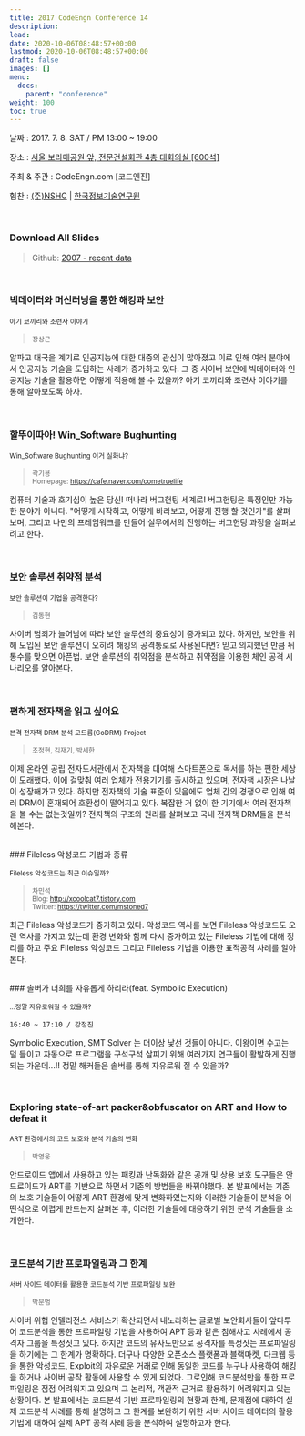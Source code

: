```yaml
---
title: 2017 CodeEngn Conference 14
description: 
lead: 
date: 2020-10-06T08:48:57+00:00
lastmod: 2020-10-06T08:48:57+00:00
draft: false
images: []
menu:
  docs:
    parent: "conference"
weight: 100
toc: true
---
```


날짜 : 2017. 7. 8. SAT / PM 13:00 ~ 19:00   

장소 : <a href='https://map.naver.com/local/siteview.nhn?code=19039533' target='_blank'>서울 보라매공원 앞, 전문건설회관 4층 대회의실 [600석]</a>

주최 & 주관 : CodeEngn.com [코드엔진] &nbsp;

협찬 : <a href='https://www.nshc.net' target='_blank'>(주)NSHC</a> | <a href='https://kitri.re.kr' target='_blank'>한국정보기술연구원</a>

<br />

### Download All Slides

> Github: <a href='https://github.com/codeengn/codeengn-conference' target='_blank'>2007 - recent data</a>

<br />

### 빅데이터와 머신러닝을 통한 해킹과 보안

<small>아기 코끼리와 조련사 이야기</small>

> <small>장상근</small>

알파고 대국을 계기로 인공지능에 대한 대중의 관심이 많아졌고 이로 인해 여러 분야에서 인공지능 기술을 도입하는 사례가 증가하고 있다. 그 중 사이버 보안에 빅데이터와 인공지능 기술을 활용하면 어떻게 적용해 볼 수 있을까? 아기 코끼리와 조련사 이야기를 통해 알아보도록 하자.

<br />

### 할뚜이따아! Win_Software Bughunting

<small>Win_Software Bughunting 이거 실화냐?</small>

> <small>곽기용 <br />
> Homepage: <a href='https://cafe.naver.com/cometruelife' target='_blank'>https://cafe.naver.com/cometruelife</a></small>

컴퓨터 기술과 호기심이 높은 당신! 떠나라 버그헌팅 세계로! 버그헌팅은 특정인만 가능한 분야가 아니다. "어떻게 시작하고, 어떻게 바라보고, 어떻게 진행 할 것인가"를 살펴보며, 그리고 나만의 프레임워크를 만들어 실무에서의 진행하는 버그헌팅 과정을 살펴보려고 한다.

<br />

### 보안 솔루션 취약점 분석

<small>보안 솔루션이 기업을 공격한다?</small>

> <small>김동현</small>

사이버 범죄가 늘어남에 따라 보안 솔루션의 중요성이 증가되고 있다. 하지만, 보안을 위해 도입된 보안 솔루션이 오히려 해킹의 공격통로로 사용된다면? 믿고 의지했던 만큼 뒤통수를 맞으면 아픈법. 보안 솔루션의 취약점을 분석하고 취약점을 이용한 체인 공격 시나리오를 알아본다.

<br />

### 편하게 전자책을 읽고 싶어요

<small>본격 전자책 DRM 분석 고드름(GoDRM) Project</small>

> <small>조정현, 김재기, 박세한</small>

이제 온라인 공립 전자도서관에서 전자책을 대여해 스마트폰으로 독서를 하는 편한 세상이 도래했다. 이에 걸맞춰 여러 업체가 전용기기를 출시하고 있으며, 전자책 시장은 나날이 성장해가고 있다. 하지만 전자책의 기술 표준이 있음에도 업체 간의 경쟁으로 인해 여러 DRM이 혼재되어 호환성이 떨어지고 있다. 복잡한 거 없이 한 기기에서 여러 전자책을 볼 수는 없는것일까? 전자책의 구조와 원리를 살펴보고 국내 전자책 DRM들을 분석해본다.


<br />
### Fileless 악성코드 기법과 종류

<small>Fileless 악성코드는 최근 이슈일까?</small>

> <small>차민석 <br />
> Blog: <a href='http://xcoolcat7.tistory.com' target='_blank'>http://xcoolcat7.tistory.com</a><br />
> Twitter: <a href='https://twitter.com/mstoned7' target='_blank'>https://twitter.com/mstoned7</a></small>

최근 Fileless 악성코드가 증가하고 있다. 악성코드 역사를 보면 Fileless 악성코드도 오랜 역사를 가지고 있는데 환경 변화와 함께 다시 증가하고 있는 Fileless 기법에 대해 정리를 하고 주요 Fileless 악성코드 그리고 Fileless 기법을 이용한 표적공격 사례를 알아본다.


<br />
### 솔버가 너희를 자유롭게 하리라(feat. Symbolic Execution)

<small>...정말 자유로워질 수 있을까?</small>

    16:40 ~ 17:10 / 강정진


Symbolic Execution, SMT Solver 는 더이상 낯선 것들이 아니다. 이왕이면 수고는 덜 들이고 자동으로 프로그램을 구석구석 살피기 위해 여러가지 연구들이 활발하게 진행되는 가운데...!! 정말 해커들은 솔버를 통해 자유로워 질 수 있을까?


<br />

### Exploring state-of-art packer&obfuscator on ART and How to defeat it

<small>ART 환경에서의 코드 보호와 분석 기술의 변화</small>

> <small>박영웅</small>

안드로이드 앱에서 사용하고 있는 패킹과 난독화와 같은 공개 및 상용 보호 도구들은 안드로이드가 ART를 기반으로 하면서 기존의 방법들을 바꿔야했다. 본 발표에서는 기존의 보호 기술들이 어떻게 ART 환경에 맞게 변화하였는지와 이러한 기술들이 분석을 어떤식으로 어렵게 만드는지 살펴본 후, 이러한 기술들에 대응하기 위한 분석 기술들을 소개한다.

<br />

### 코드분석 기반 프로파일링과 그 한계

<small>서버 사이드 데이터를 활용한 코드분석 기반 프로파일링 보완</small>

> <small>박문범</small>


사이버 위협 인텔리전스 서비스가 확산되면서 내노라하는 글로벌 보안회사들이 앞다투어 코드분석을 통한 프로파일링 기법을 사용하여 APT 등과 같은 침해사고 사례에서 공격자 그룹을 특정짓고 있다. 하지만 코드의 유사도만으로 공격자를 특정짓는 프로파일링을 하기에는 그 한계가 명확하다. 더구나 다양한 오픈소스 플랫폼과 블랙마켓, 다크웹 등을 통한 악성코드, Exploit의 자유로운 거래로 인해 동일한 코드를 누구나 사용하여 해킹을 하거나 사이버 공작 활동에 사용할 수 있게 되었다. 그로인해 코드분석만을 통한 프로파일링은 점점 어려워지고 있으며 그 논리적, 객관적 근거로 활용하기 어려워지고 있는 상황이다. 본 발표에서는 코드분석 기반 프로파일링의 현황과 한계, 문제점에 대하여 실제 코드분석 사례를 통해 설명하고 그 한계를 보완하기 위한 서버 사이드 데이터의 활용기법에 대하여 실제 APT 공격 사례 등을 분석하여 설명하고자 한다.
